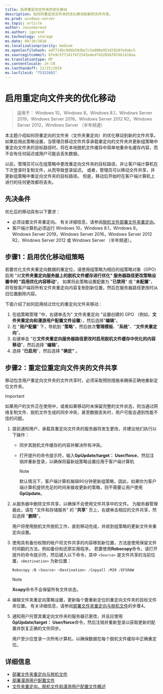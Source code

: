 ```yaml
---
title: 启用重定向文件夹的优化移动
description: 如何将重定向文件夹的优化移动到新的文件共享。
ms.prod: windows-server
ms.topic: article
author: JasonGerend
ms.author: jgerend
ms.technology: storage
ms.date: 09/10/2018
ms.localizationpriority: medium
ms.openlocfilehash: edf714bc0d6b39dbe7c5e800e953d7820fe9abc5
ms.sourcegitcommit: bfe9c5f7141f4f2343a4edf432856f07db1410aa
ms.translationtype: MT
ms.contentlocale: zh-CN
ms.lasthandoff: 12/25/2019
ms.locfileid: "75352602"
---
```

# <a name="enable-optimized-moves-of-redirected-folders"></a>启用重定向文件夹的优化移动

>适用于： Windows 10，Windows 8，Windows 8.1，Windows Server 2019，Windows Server 2016，Windows Server 2012 R2，Windows Server 2012，Windows Server （半年频道）

本主题介绍如何将重定向的文件夹（文件夹重定向）的优化移动到新的文件共享。 如果启用此策略设置，当管理员移动文件共享承载重定向的文件夹并更新组策略中重定向文件夹的目标路径时，将在本地脱机文件缓存中简单地重命名缓存内容，而不会有任何延迟或用户可能会丢失数据。

以前，管理员可以在组策略中更改重定向文件夹的目标路径，并让客户端计算机在下次登录时复制文件，从而导致登录延迟。 或者，管理员可以移动文件共享，并更新组策略中重定向文件夹的目标路径。 但是，移动后开始时在客户端计算机上进行的任何更改都将丢失。

## <a name="prerequisites"></a>先决条件

优化后的移动具有以下要求：

- 必须设置文件夹重定向。 有关详细信息，请参阅[脱机文件部署文件夹重定向](deploy-folder-redirection.md)。
- 客户端计算机必须运行 Windows 10，Windows 8.1，Windows 8，Windows Server 2019，Windows Server 2016，Windows Server 2012 R2，Windows Server 2012 或 Windows Server （半年频道）。

## <a name="step-1-enable-optimized-move-in-group-policy"></a>步骤1：启用优化移动组策略

若要优化文件夹重定向数据的重定位，请使用组策略为相应的组策略对象（GPO）启用 "对**文件夹重定向服务器上的脱机文件缓存进行优化" 服务器路径更改策略设置中的 "启用优化内容移动**"。 如果将此策略设置配置为 "**已禁用**" 或 "**未配置**"，将导致客户端将所有文件夹重定向内容复制到新位置，然后在服务器路径更改时从旧位置删除内容。

下面介绍了如何启用经过优化的重定向文件夹移动：

1. 在组策略管理 "中，右键单击为" 文件夹重定向 "设置创建的 GPO （例如，**文件夹重定向和漫游用户配置文件设置**），然后选择"**编辑**"。
2. 在 "**用户配置**" 下，导航到 "**策略**"，然后依次**管理模板**、"**系统**"、"**文件夹重定向**"。
3. 右键单击 "在**文件夹重定向服务器路径更改时启用脱机文件缓存中优化的内容移动**"，然后选择 "**编辑**"。
4. 选择 "**已启用**"，然后选择 **"确定"** 。

## <a name="step-2-relocate-the-file-share-for-redirected-folders"></a>步骤2：重定位重定向文件夹的文件共享

移动包含用户重定向文件夹的文件共享时，必须采取预防措施来确保正确地重新定位文件夹。

>[!IMPORTANT]
>如果用户的文件正在使用中，或者如果移动时未保留完整的文件状态，则当通过网络复制文件、脱机文件生成的同步冲突，甚至数据丢失时，用户可能会遇到性能不佳的问题。

1. 提前通知用户，承载其重定向文件夹的服务器将发生更改，并建议他们执行以下操作：

      - 同步其脱机文件缓存的内容并解决所有冲突。
      - 打开提升的命令提示符，输入**GpUpdate/target： User/force**，然后注销并重新登录，以确保将最新组策略设置应用于客户端计算机

        >[!NOTE]
        >默认情况下，客户端计算机每隔90分钟更新组策略，因此，如果你为客户端计算机提供充足的时间来接收更新的策略，则不需要让用户使用**GpUpdate**。
2. 从服务器中删除文件共享，以确保不会使用文件共享中的文件。 为服务器管理器此，请在 "文件和存储服务" 的 "**共享**" 页上，右键单击相应的文件共享，然后选择 "**删除**"。

    用户将使用脱机文件脱机工作，直到移动完成，并收到组策略的更新文件夹重定向设置。

3. 使用具有备份权限的帐户将文件共享的内容移到新位置，方法是使用保留文件时间戳的方法，例如备份和还原实用程序。 若要使用**Robocopy**命令，请打开提升的命令提示符，然后键入以下命令，其中 ```<Source>``` 是文件共享的当前位置，```<Destination>``` 为新位置：

    ```PowerShell
    Robocopy /B <Source> <Destination> /Copyall /MIR /EFSRAW
    ```

    >[!NOTE]
    >**Xcopy**命令不会保留所有文件状态。
4. 编辑文件夹重定向策略设置，更新每个要重新定位的重定向文件夹的目标文件夹位置。 有关详细信息，请参阅[部署文件夹重定向与脱机文件](deploy-folder-redirection.md)的步骤4。
5. 通知用户托管其重定向文件夹的服务器已更改，并且应使用**GpUpdate/target： User/force**命令，然后注销并重新登录以获取更新的配置并恢复正确的文件同步。

    用户至少应登录一次所有计算机，以确保数据在每个脱机文件缓存中正确重定位。

## <a name="more-information"></a>详细信息

* [部署文件夹重定向与脱机文件](deploy-folder-redirection.md)
* [部署漫游用户配置文件](deploy-roaming-user-profiles.md)
* [文件夹重定向、脱机文件和漫游用户配置文件概述](folder-redirection-rup-overview.md)